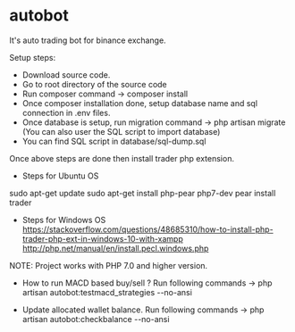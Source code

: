 # autobot
It's auto trading bot for binance exchange.

Setup steps:
- Download source code.
- Go to root directory of the source code
- Run composer command -> composer install
- Once composer installation done, setup database name and sql connection in .env files.
- Once database is setup, run migration command -> php artisan migrate (You can also user the SQL script to import database)
- You can find SQL script in  database/sql-dump.sql

Once above steps are done then install trader php extension.
- Steps for Ubuntu OS

sudo apt-get update
sudo apt-get install php-pear php7-dev 
pear install trader

- Steps for Windows OS
https://stackoverflow.com/questions/48685310/how-to-install-php-trader-php-ext-in-windows-10-with-xampp
http://php.net/manual/en/install.pecl.windows.php

NOTE: Project works with PHP 7.0 and higher version.

- How to run MACD based buy/sell ?
Run following commands
-> php artisan autobot:testmacd_strategies --no-ansi

- Update allocated wallet balance.
Run following commands
-> php artisan autobot:checkbalance --no-ansi